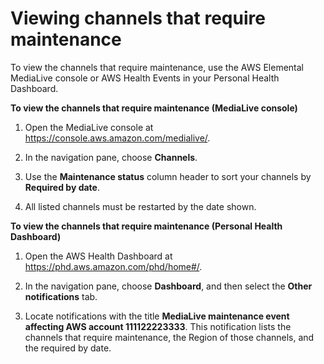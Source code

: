# Viewing channels that require maintenance<a name="viewing-maintenance"></a>

To view the channels that require maintenance, use the AWS Elemental MediaLive console or AWS Health Events in your Personal Health Dashboard\.

**To view the channels that require maintenance \(MediaLive console\)**

1. Open the MediaLive console at [https://console\.aws\.amazon\.com/medialive/](https://console.aws.amazon.com/medialive/)\.

1. In the navigation pane, choose **Channels**\.

1. Use the **Maintenance status** column header to sort your channels by **Required by date**\.

1. All listed channels must be restarted by the date shown\. 

**To view the channels that require maintenance \(Personal Health Dashboard\)**

1. Open the AWS Health Dashboard at [https://phd\.aws\.amazon\.com/phd/home\#/](https://phd.aws.amazon.com/phd/)\.

1. In the navigation pane, choose **Dashboard**, and then select the **Other notifications** tab\.

1. Locate notifications with the title **MediaLive maintenance event affecting AWS account 111122223333**\. This notification lists the channels that require maintenance, the Region of those channels, and the required by date\. 